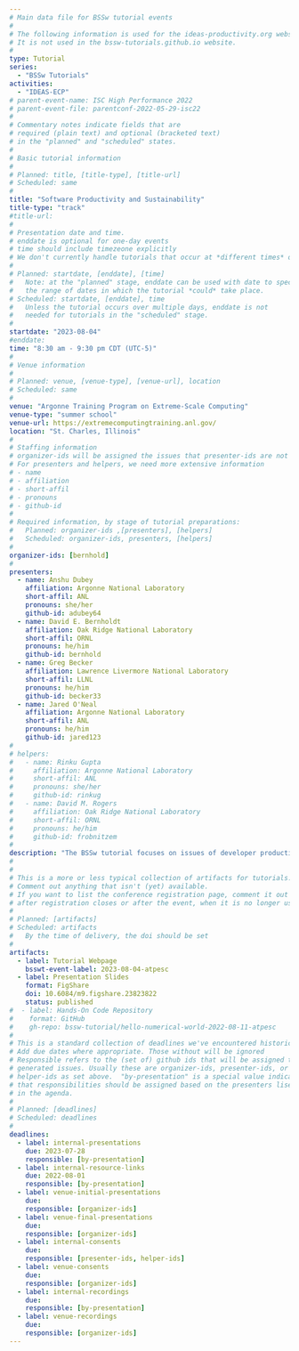 ```yaml
---
# Main data file for BSSw tutorial events
#
# The following information is used for the ideas-productivity.org website only.
# It is not used in the bssw-tutorials.github.io website.
#
type: Tutorial
series:
  - "BSSw Tutorials"
activities:
  - "IDEAS-ECP"
# parent-event-name: ISC High Performance 2022
# parent-event-file: parentconf-2022-05-29-isc22
#
# Commentary notes indicate fields that are
# required (plain text) and optional (bracketed text)
# in the "planned" and "scheduled" states.
#
# Basic tutorial information
#
# Planned: title, [title-type], [title-url]
# Scheduled: same
#
title: "Software Productivity and Sustainability"
title-type: "track"
#title-url:
#
# Presentation date and time.
# enddate is optional for one-day events
# time should include timezeone explicitly
# We don't currently handle tutorials that occur at *different times* on multiple days
#
# Planned: startdate, [enddate], [time]
#   Note: at the "planned" stage, enddate can be used with date to specify
#   the range of dates in which the tutorial *could* take place.
# Scheduled: startdate, [enddate], time
#   Unless the tutorial occurs over multiple days, enddate is not
#   needed for tutorials in the "scheduled" stage.
#
startdate: "2023-08-04"
#enddate: 
time: "8:30 am - 9:30 pm CDT (UTC-5)"
#
# Venue information
#
# Planned: venue, [venue-type], [venue-url], location
# Scheduled: same
#
venue: "Argonne Training Program on Extreme-Scale Computing"
venue-type: "summer school"
venue-url: https://extremecomputingtraining.anl.gov/
location: "St. Charles, Illinois"
#
# Staffing information
# organizer-ids will be assigned the issues that presenter-ids are not doing, basically
# For presenters and helpers, we need more extensive information
# - name
# - affiliation
# - short-affil
# - pronouns
# - github-id
#
# Required information, by stage of tutorial preparations:
#   Planned: organizer-ids ,[presenters], [helpers]
#   Scheduled: organizer-ids, presenters, [helpers]
#
organizer-ids: [bernhold]
#
presenters:
  - name: Anshu Dubey
    affiliation: Argonne National Laboratory
    short-affil: ANL
    pronouns: she/her
    github-id: adubey64
  - name: David E. Bernholdt
    affiliation: Oak Ridge National Laboratory
    short-affil: ORNL
    pronouns: he/him
    github-id: bernhold
  - name: Greg Becker
    affiliation: Lawrence Livermore National Laboratory
    short-affil: LLNL
    pronouns: he/him
    github-id: becker33
  - name: Jared O'Neal
    affiliation: Argonne National Laboratory
    short-affil: ANL
    pronouns: he/him
    github-id: jared123 
#
# helpers:
#   - name: Rinku Gupta
#     affiliation: Argonne National Laboratory
#     short-affil: ANL
#     pronouns: she/her
#     github-id: rinkug
#   - name: David M. Rogers
#     affiliation: Oak Ridge National Laboratory
#     short-affil: ORNL
#     pronouns: he/him
#     github-id: frobnitzem
#
description: "The BSSw tutorial focuses on issues of developer productivity, software sustainability, and reproducibility in scientific research software, particularly targeting high-performance computers."
#
#
# This is a more or less typical collection of artifacts for tutorials.
# Comment out anything that isn't (yet) available.
# If you want to list the conference registration page, comment it out
# after registration closes or after the event, when it is no longer useful.
#
# Planned: [artifacts]
# Scheduled: artifacts
#   By the time of delivery, the doi should be set
#
artifacts:
  - label: Tutorial Webpage
    bsswt-event-label: 2023-08-04-atpesc
  - label: Presentation Slides
    format: FigShare
    doi: 10.6084/m9.figshare.23823822
    status: published
#  - label: Hands-On Code Repository
#    format: GitHub
#    gh-repo: bssw-tutorial/hello-numerical-world-2022-08-11-atpesc
#
# This is a standard collection of deadlines we've encountered historically
# Add due dates where appropriate. Those without will be ignored
# Responsible refers to the (set of) github ids that will be assigned to
# generated issues. Usually these are organizer-ids, presenter-ids, or
# helper-ids as set above.  "by-presentation" is a special value indicating
# that responsibilities should be assigned based on the presenters liseted
# in the agenda.
#
# Planned: [deadlines]
# Scheduled: deadlines
#
deadlines:
  - label: internal-presentations
    due: 2023-07-28
    responsible: [by-presentation]
  - label: internal-resource-links
    due: 2022-08-01
    responsible: [by-presentation]
  - label: venue-initial-presentations
    due: 
    responsible: [organizer-ids]
  - label: venue-final-presentations
    due: 
    responsible: [organizer-ids]
  - label: internal-consents
    due:
    responsible: [presenter-ids, helper-ids]
  - label: venue-consents
    due: 
    responsible: [organizer-ids]
  - label: internal-recordings
    due: 
    responsible: [by-presentation]
  - label: venue-recordings
    due: 
    responsible: [organizer-ids]
---
```


